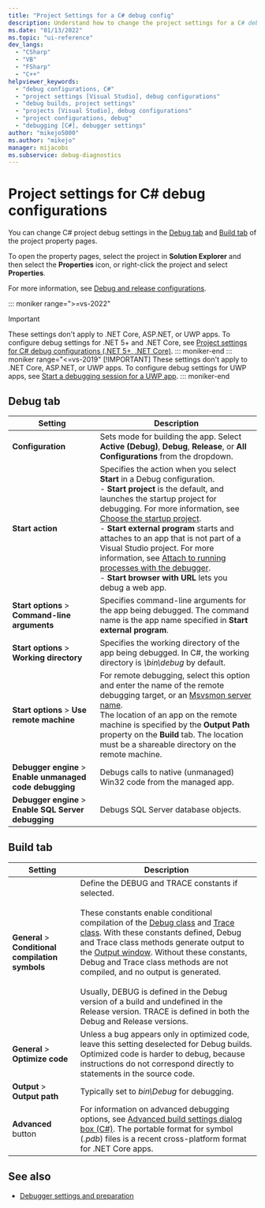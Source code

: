 ```yaml
---
title: "Project Settings for a C# debug config"
description: Understand how to change the project settings for a C# debug configuration in Visual Studio, using the Debug tab and Build tab of the project property pages.
ms.date: "01/13/2022"
ms.topic: "ui-reference"
dev_langs:
  - "CSharp"
  - "VB"
  - "FSharp"
  - "C++"
helpviewer_keywords:
  - "debug configurations, C#"
  - "project settings [Visual Studio], debug configurations"
  - "debug builds, project settings"
  - "projects [Visual Studio], debug configurations"
  - "project configurations, debug"
  - "debugging [C#], debugger settings"
author: "mikejo5000"
ms.author: "mikejo"
manager: mijacobs
ms.subservice: debug-diagnostics
---
```

# Project settings for C# debug configurations

You can change C# project debug settings in the [Debug tab](#debug-tab) and [Build tab](#build-tab) of the project property pages.

To open the property pages, select the project in **Solution Explorer** and then select the **Properties** icon, or right-click the project and select **Properties**.

For more information, see [Debug and release configurations](how-to-set-debug-and-release-configurations.md).

::: moniker range=">=vs-2022"
>[!IMPORTANT]
>These settings don't apply to .NET Core, ASP.NET, or UWP apps. To configure debug settings for .NET 5+ and .NET Core, see [Project settings for C# debug configurations (.NET 5+, .NET Core)](../debugger/project-settings-for-csharp-debug-configurations-dotnetcore.md).
::: moniker-end
::: moniker range="<=vs-2019"
>[!IMPORTANT]
>These settings don't apply to .NET Core, ASP.NET, or UWP apps. To configure debug settings for UWP apps, see [Start a debugging session for a UWP app](/windows/uwp/debug-test-perf/deploying-and-debugging-uwp-apps).
::: moniker-end

## Debug tab

|Setting|Description|
|-------------------------------------| - |
| **Configuration** | Sets mode for building the app. Select **Active (Debug)**, **Debug**, **Release**, or **All Configurations** from the dropdown. |
| **Start action** | Specifies the action when you select **Start** in a Debug configuration.<br />- **Start project** is the default, and launches the startup project for debugging. For more information, see [Choose the startup project](/previous-versions/visualstudio/visual-studio-2010/0s590bew(v=vs.100)).<br />- **Start external program** starts and attaches to an app that is not part of a Visual Studio project. For more information, see [Attach to running processes with the debugger](attach-to-running-processes-with-the-visual-studio-debugger.md).<br />- **Start browser with URL** lets you debug a web app. |
| **Start options** > **Command-line arguments** | Specifies command-line arguments for the app being debugged. The command name is the app name specified in **Start external program**. |
| **Start options** > **Working directory** | Specifies the working directory of the app being debugged. In C#, the working directory is *\bin\debug* by default.
| **Start options** > **Use remote machine**|For remote debugging, select this option and enter the name of the remote debugging target, or an [Msvsmon server name](../debugger/remote-debugging.md). <br />The location of an app on the remote machine is specified by the **Output Path** property on the **Build** tab. The location must be a shareable directory on the remote machine.
| **Debugger engine** > **Enable unmanaged code debugging** | Debugs calls to native (unmanaged) Win32 code from the managed app. |
| **Debugger engine** > **Enable SQL Server debugging** | Debugs SQL Server database objects. |

## Build tab

|Setting|Description|
|-------------|-----------------|
|**General** > **Conditional compilation symbols**|Define the DEBUG and TRACE constants if selected.<br /><br /> These constants enable conditional compilation of the [Debug class](/dotnet/api/system.diagnostics.debug) and [Trace class](/dotnet/api/system.diagnostics.trace). With these constants defined, Debug and Trace class methods generate output to the [Output window](../ide/reference/output-window.md). Without these constants, Debug and Trace class methods are not compiled, and no output is generated.<br /><br />Usually, DEBUG is defined in the Debug version of a build and undefined in the Release version. TRACE is defined in both the Debug and Release versions.|
|**General** > **Optimize code**|Unless a bug appears only in optimized code, leave this setting deselected for Debug builds. Optimized code is harder to debug, because instructions do not correspond directly to statements in the source code.|
|**Output** > **Output path**|Typically set to *bin\Debug* for debugging.|
|**Advanced** button|For information on advanced debugging options, see [Advanced build settings dialog box (C#)](../ide/reference/advanced-build-settings-dialog-box-csharp.md). The portable format for symbol (*.pdb*) files is a recent cross-platform format for .NET Core apps.

## See also
- [Debugger settings and preparation](../debugger/debugger-settings-and-preparation.md)